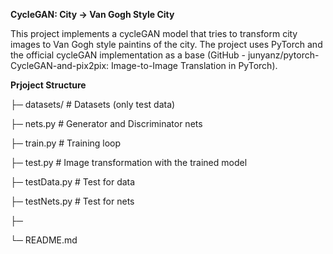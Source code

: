 **CycleGAN: City -> Van Gogh Style City**

This project implements a cycleGAN model that tries to transform city images to Van Gogh style paintins of the city. The project uses PyTorch and the official cycleGAN implementation as a base (GitHub - junyanz/pytorch-CycleGAN-and-pix2pix: Image-to-Image Translation in PyTorch).

**Prjoject Structure**

├─ datasets/         # Datasets (only test data)

├─ nets.py           # Generator and Discriminator nets

├─ train.py          # Training loop

├─ test.py           # Image transformation with the trained model

├─ testData.py       # Test for data

├─ testNets.py       # Test for nets

├─

└─ README.md